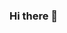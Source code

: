 ### Hi there 👋

<!--
**angela-laien/angela-laien** is a ✨ _special_ ✨ repository because its `README.md` (this file) appears on your GitHub profile.

Here are some ideas to get you started:

- 🔭 I’m currently working on Leetcode problems.
- 🌱 I’m currently learning Python.
- 👯 I’m looking to collaborate on JavaScript/SQL/Python Projects.
- 🤔 I’m looking for help with JavaScript/SQL/Python Projects.
- 💬 Ask me about HTML/CSS/React/Node related stuffs.
- 📫 How to reach me: www.linkedin.com/in/angelalaienxie
- 😄 Pronouns: She/Her
- ⚡ Fun fact: I love exploring the coolest, hottest, and newest restaurants around me.
-->
